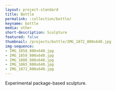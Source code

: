 ```yaml
---
layout: project-standard
title: Bottle
permalink: :collection/bottle/
keyname: bottle
media: other
short-description: Sculpture
featured: false
thumbnail: /projects/bottle/IMG_1872_800x640.jpg
img-sequence: 
- IMG_1858_800x640.jpg
- IMG_1859_800x640.jpg
- IMG_1880_800x640.jpg
- IMG_1865_800x640.jpg
- IMG_1872_800x640.jpg
---
```


Experimental package-based sculpture.